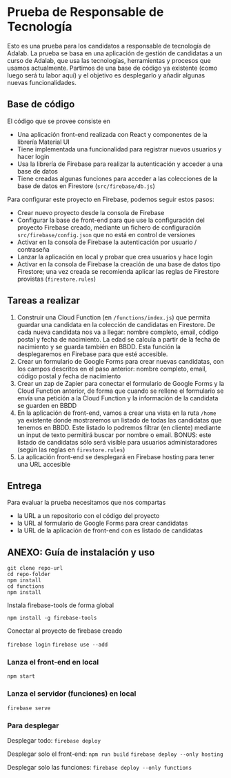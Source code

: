 # Prueba de Responsable de Tecnología

Esto es una prueba para los candidatos a responsable de tecnología de Adalab. La prueba se basa en una aplicación de gestión de candidatas a un curso de Adalab, que usa las tecnologías, herramientas y procesos que usamos actualmente. Partimos de una base de código ya existente (como luego será tu labor aquí) y el objetivo es desplegarlo y añadir algunas nuevas funcionalidades.

## Base de código

El código que se provee consiste en

- Una aplicación front-end realizada con React y componentes de la librería Material UI
- Tiene implementada una funcionalidad para registrar nuevos usuarios y hacer login
- Usa la librería de Firebase para realizar la autenticación y acceder a una base de datos
- Tiene creadas algunas funciones para acceder a las colecciones de la base de datos en Firestore (`src/firebase/db.js`)

Para configurar este proyecto en Firebase, podemos seguir estos pasos:

- Crear nuevo proyecto desde la consola de Firebase
- Configurar la base de front-end para que use la configuración del proyecto Firebase creado, mediante un fichero de configuración `src/firebase/config.json` que no está en control de versiones
- Activar en la consola de Firebase la autenticación por usuario / contraseña
- Lanzar la aplicación en local y probar que crea usuarios y hace login
- Activar en la consola de Firebase la creación de una base de datos tipo Firestore; una vez creada se recomienda aplicar las reglas de Firestore provistas (`firestore.rules`)

## Tareas a realizar

1. Construir una Cloud Function (en `/functions/index.js`) que permita guardar una candidata en la colección de candidatas en Firestore. De cada nueva candidata nos va a llegar: nombre completo, email, código postal y fecha de nacimiento. La edad se calcula a partir de la fecha de nacimiento y se guarda también en BBDD. Esta función la desplegaremos en Firebase para que esté accesible.
2. Crear un formulario de Google Forms para crear nuevas candidatas, con los campos descritos en el paso anterior: nombre completo, email, código postal y fecha de nacimiento
3. Crear un zap de Zapier para conectar el formulario de Google Forms y la Cloud Function anterior, de forma que cuando se rellene el formulario se envía una petición a la Cloud Function y la información de la candidata se guarden en BBDD
4. En la aplicación de front-end, vamos a crear una vista en la ruta `/home` ya existente donde mostraremos un listado de todas las candidatas que tenemos en BBDD. Este listado lo podremos filtrar (en cliente) mediante un input de texto permitirá buscar por nombre o email. BONUS: este listado de candidatas sólo será visible para usuarios administaradores (según las reglas en `firestore.rules`)
5. La aplicación front-end se desplegará en Firebase hosting para tener una URL accesible

## Entrega

Para evaluar la prueba necesitamos que nos compartas

- la URL a un repositorio con el código del proyecto
- la URL al formulario de Google Forms para crear candidatas
- la URL de la aplicación de front-end con es listado de candidatas

## ANEXO: Guía de instalación y uso

```
git clone repo-url
cd repo-folder
npm install
cd functions
npm install
```

Instala firebase-tools de forma global

`npm install -g firebase-tools`

Conectar al proyecto de firebase creado

`firebase login`
`firebase use --add`

### Lanza el front-end en local

`npm start`

### Lanza el servidor (funciones) en local

`firebase serve`

### Para desplegar

Desplegar todo:
`firebase deploy`

Desplegar solo el front-end:
`npm run build`
`firebase deploy --only hosting`

Desplegar solo las funciones:
`firebase deploy --only functions`
